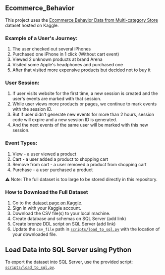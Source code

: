 ## Ecommerce_Behavior

This project uses the [Ecommerce Behavior Data from Multi-category Store](https://www.kaggle.com/datasets/mkechinov/ecommerce-behavior-data-from-multi-category-store) dataset hosted on Kaggle.  
### Example of a User's Journey:
1. The user checked out several iPhones
2. Purchased one iPhone in 1 click (Without cart event)
3. Viewed 2 unknown products at brand Arena
4. Visited some Apple's headphones and purchased one
5. After that visited more expensive products but decided not to buy it

### User Session:
1. If user visits website for the first time, a new session is created and the user's events are marked with that session.
2. While user views more products or pages, we continue to mark events with the session ID.
3. But if user didn't generate new events for more than 2 hours, session code will expire and a new session ID is generated.
4. And the next events of the same user will be marked with this new session.

### Event Types:
1. View - a user viewed a product
2. Cart - a user added a product to shopping cart
3. Remove from cart - a user removed a product from shopping cart
4. Purchase - a user purchased a product

⚠️ Note: The full dataset is too large to be stored directly in this repository.  


### How to Download the Full Dataset
1. Go to the [dataset page on Kaggle](https://www.kaggle.com/datasets/mkechinov/ecommerce-behavior-data-from-multi-category-store).  
2. Sign in with your Kaggle account.  
3. Download the CSV file(s) to your local machine.
4. Create database and schemas on SQL Server (add link) 
5. Create bronze DDL script on SQL Server (add link)
6. Update the `csv_file` path in [`scripts/load_to_sql.py`](scripts/load_to_sql.py) with the location of your downloaded file.

## Load Data into SQL Server using Python

To export the dataset into SQL Server, use the provided script: [`scripts/load_to_sql.py`](scripts/load_to_sql.py).  


